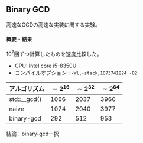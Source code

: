 ## Binary GCD

高速なGCDの高速な実装に関する実験。

#### 概要・結果

$10^7$回ずつ計算したものを速度比較した。

- CPU: Intel core i5-8350U
- コンパイルオプション : `-Wl,-stack,1073741824 -O2`

| アルゴリズム | $\sim 2^{16}$ | $\sim 2^{32}$ | $\sim 2^{64}$    |
| -------- | -------- | -------- | --- |
| std::__gcd()  | 1066    | 2037     | 3960   |
| naive  | 1074    | 2040     |  3977   |
| binary-gcd  | 292 | 512 |  953   |

結論：binary-gcd一択
